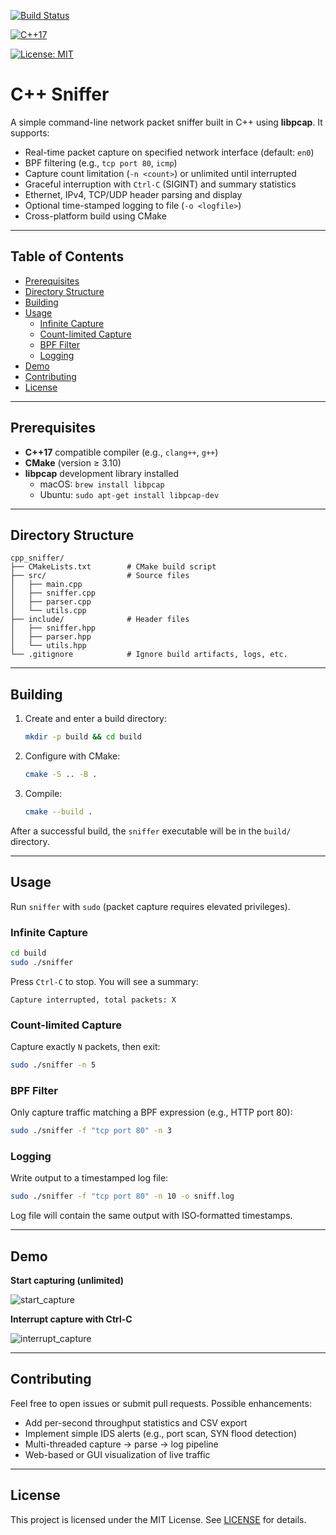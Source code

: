 <!-- Build Status -->
[![Build Status](https://github.com/uudam42/cpp_sniffer/actions/workflows/cmake.yml/badge.svg)](https://github.com/uudam42/cpp_sniffer/actions)

<!-- C++ 版本 -->
[![C++17](https://img.shields.io/badge/C%2B%2B-17-blue.svg)](https://isocpp.org/)

<!-- License -->
[![License: MIT](https://img.shields.io/badge/License-MIT-yellow.svg)](https://github.com/uudam42/cpp_sniffer/blob/main/LICENSE)


# C++ Sniffer

A simple command-line network packet sniffer built in C++ using **libpcap**. It supports:

- Real-time packet capture on specified network interface (default: `en0`)
- BPF filtering (e.g., `tcp port 80`, `icmp`)
- Capture count limitation (`-n <count>`) or unlimited until interrupted
- Graceful interruption with `Ctrl-C` (SIGINT) and summary statistics
- Ethernet, IPv4, TCP/UDP header parsing and display
- Optional time-stamped logging to file (`-o <logfile>`)
- Cross-platform build using CMake

---

## Table of Contents

- [Prerequisites](#prerequisites)
- [Directory Structure](#directory-structure)
- [Building](#building)
- [Usage](#usage)
  - [Infinite Capture](#infinite-capture)
  - [Count-limited Capture](#count-limited-capture)
  - [BPF Filter](#bpf-filter)
  - [Logging](#logging)
- [Demo](#demo)
- [Contributing](#contributing)
- [License](#license)

---

## Prerequisites

- **C++17** compatible compiler (e.g., `clang++`, `g++`)
- **CMake** (version ≥ 3.10)
- **libpcap** development library installed
  - macOS: `brew install libpcap`
  - Ubuntu: `sudo apt-get install libpcap-dev`

---

## Directory Structure

```
cpp_sniffer/
├── CMakeLists.txt        # CMake build script
├── src/                  # Source files
│   ├── main.cpp
│   ├── sniffer.cpp
│   ├── parser.cpp
│   └── utils.cpp
├── include/              # Header files
│   ├── sniffer.hpp
│   ├── parser.hpp
│   └── utils.hpp
└── .gitignore            # Ignore build artifacts, logs, etc.

```

---

## Building

1. Create and enter a build directory:

   ```bash
   mkdir -p build && cd build
   ```

2. Configure with CMake:

   ```bash
   cmake -S .. -B .
   ```

3. Compile:

   ```bash
   cmake --build .
   ```

After a successful build, the `sniffer` executable will be in the `build/` directory.

---

## Usage

Run `sniffer` with `sudo` (packet capture requires elevated privileges).

### Infinite Capture

```bash
cd build
sudo ./sniffer
```

Press `Ctrl-C` to stop. You will see a summary:

```
Capture interrupted, total packets: X
```

### Count-limited Capture

Capture exactly `N` packets, then exit:

```bash
sudo ./sniffer -n 5
```

### BPF Filter

Only capture traffic matching a BPF expression (e.g., HTTP port 80):

```bash
sudo ./sniffer -f "tcp port 80" -n 3
```

### Logging

Write output to a timestamped log file:

```bash
sudo ./sniffer -f "tcp port 80" -n 10 -o sniff.log
```

Log file will contain the same output with ISO‑formatted timestamps.

---

## Demo

**Start capturing (unlimited)**

![start_capture](https://github.com/user-attachments/assets/423befa9-c9ff-4c26-90f1-a9f5bb2c14be)


**Interrupt capture with Ctrl-C**

![interrupt_capture](https://github.com/user-attachments/assets/81502c65-51b0-499e-8a57-bef6842c7b9c)


---

## Contributing

Feel free to open issues or submit pull requests. Possible enhancements:

- Add per-second throughput statistics and CSV export
- Implement simple IDS alerts (e.g., port scan, SYN flood detection)
- Multi-threaded capture → parse → log pipeline
- Web-based or GUI visualization of live traffic

---

## License

This project is licensed under the MIT License. See [LICENSE](LICENSE) for details.

